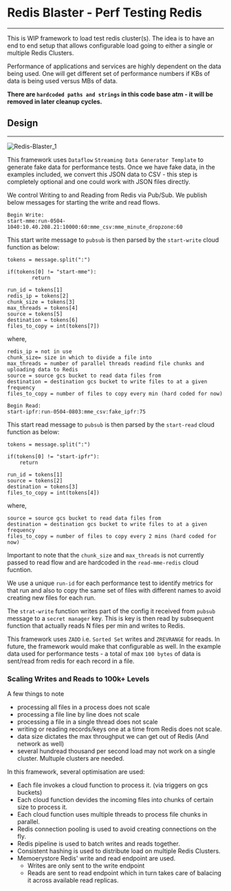 # Redis Blaster - Perf Testing Redis
------------------------------------

This is WIP framework to load test redis cluster(s). The idea is to have an end to end setup that allows configurable load
going to either a single or multiple Redis Clusters. 

Performance of applications and services are highly dependent on the data being used. One will get different set of performance numbers 
if KBs of data is being used versus MBs of data.

**There are `hardcoded paths and strings` in this code base atm - it will be removed in later cleanup cycles.**

## Design
---------

![Redis-Blaster_1](https://user-images.githubusercontent.com/1906415/230398055-33933121-0618-4613-b591-12c4b56b22bd.png)

This framework uses `Dataflow` `Streaming Data Generator Template` to generate fake data for performance tests. Once we have fake data,
in the examples included, we convert this JSON data to CSV - this step is completely optional and one could work with JSON files directly. 

We control Writing to and Reading from Redis via Pub/Sub. We publish below messages for starting the write and read flows. 

```
Begin Write:
start-mme:run-0504-1040:10.40.208.21:10000:60:mme_csv:mme_minute_dropzone:60
```

This start write message to `pubsub` is then parsed by the `start-write` cloud function as below: 

```
tokens = message.split(":")

if(tokens[0] != "start-mme"):
        return 

run_id = tokens[1]
redis_ip = tokens[2]
chunk_size = tokens[3]
max_threads = tokens[4]
source = tokens[5]
destination = tokens[6]
files_to_copy = int(tokens[7])
```

where, 
```
redis_ip = not in use
chunk_size= size in which to divide a file into
max_threads = number of parallel threads readind file chunks and uploading data to Redis
source = source gcs bucket to read data files from 
destination = destination gcs bucket to write files to at a given frequency
files_to_copy = number of files to copy every min (hard coded for now) 
```

```
Begin Read: 
start-ipfr:run-0504-0803:mme_csv:fake_ipfr:75
```

This start read message to `pubsub` is then parsed by the `start-read` cloud function as below: 
```
tokens = message.split(":")

if(tokens[0] != "start-ipfr"):
    return

run_id = tokens[1]
source = tokens[2]
destination = tokens[3]
files_to_copy = int(tokens[4])
```

where, 
```
source = source gcs bucket to read data files from 
destination = destination gcs bucket to write files to at a given frequency
files_to_copy = number of files to copy every 2 mins (hard coded for now) 
```

Important to note that the `chunk_size` and `max_threads` is not currently passed to read flow and are hardcoded in the `read-mme-redis` cloud fucntion. 

We use a unique `run-id` for each performance test to identify metrics for that run and also to copy the same set of files with different names to avoid 
creating new files for each run. 

The `strat-write` function writes part of the config it received from `pubsub` message to a `secret manager` key. This is key is then read by subsequent function that actually reads N files per min and writes to Redis. 

This framework uses `ZADD` i.e. `Sorted Set` writes and `ZREVRANGE` for reads. In future, the framework would make that configurable as well. In the example data used for performance tests - a total of max `100 bytes` of data is sent/read from redis for each record in a file. 


### Scaling Writes and Reads to 100k+ Levels 

A few things to note 

- processing all files in a process does not scale
- processing a file line by line does not scale 
- processing a file in a single thread does not scale 
- writing or reading records/keys one at a time from Redis does not scale. 
- data size dictates the max throughput we can get out of Redis (And network as well) 
- several hundread thousand per second load may not work on a single cluster. Multuple clusters are needed. 


In this framework, several optimisation are used: 

- Each file invokes a cloud function to process it. (via triggers on gcs buckets) 
- Each cloud function devides the incoming files into chunks of certain size to process it. 
- Each cloud function uses multiple threads to process file chunks in parallel. 
- Redis connection pooling is used to avoid creating connections on the fly. 
- Redis pipeline is used to batch writes and reads together. 
- Consistent hashing is used to distribute load on multiple Redis Clusters. 
- Memoerystore Redis' write and read endpoint are used. 
     - Writes are only sent to the write endpoint 
     - Reads are sent to read endpoint which in turn takes care of balacing it across available read replicas. 
 
 








